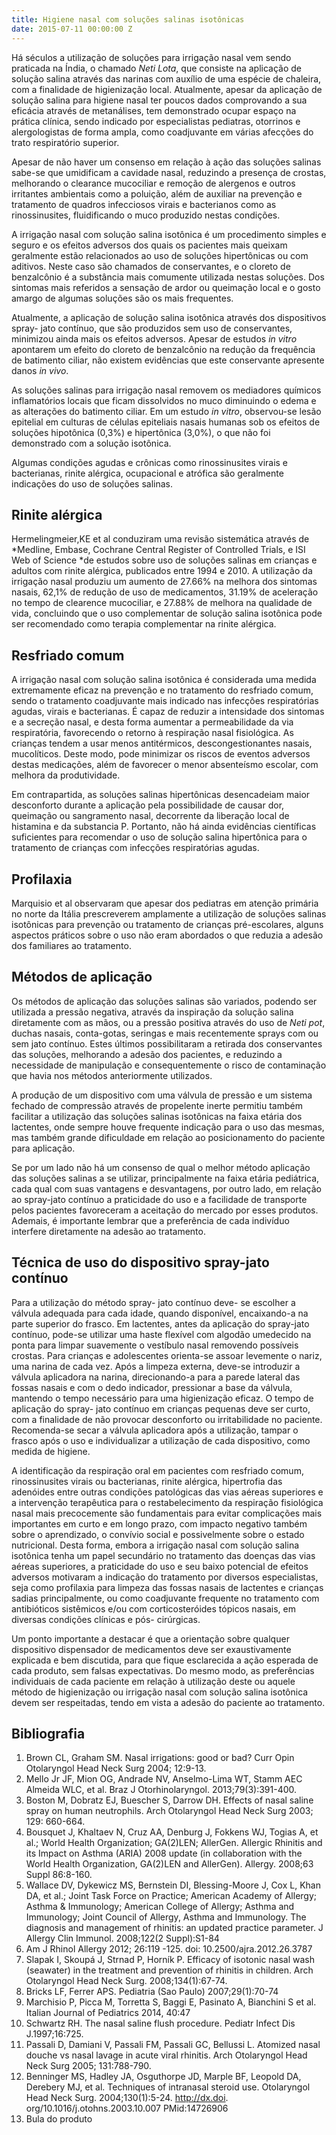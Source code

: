 ```yaml
---
title: Higiene nasal com soluções salinas isotônicas
date: 2015-07-11 00:00:00 Z
---
```


Há séculos a utilização de soluções para irrigação nasal vem sendo praticada na Índia, o chamado *Neti Lota*, que consiste na aplicação de solução salina através das narinas com auxílio de uma espécie de chaleira, com a finalidade de higienização local. Atualmente, apesar da aplicação de solução salina para higiene nasal ter poucos dados comprovando a sua eficácia através de metanálises, tem demonstrado ocupar espaço na prática clínica, sendo indicado por especialistas pediatras, otorrinos e alergologistas de forma ampla, como coadjuvante em várias afecções do trato respiratório superior.

Apesar de não haver um consenso em relação à ação das soluções salinas sabe-se que umidificam a cavidade nasal, reduzindo a presença de crostas, melhorando o clearance mucociliar e remoção de alergenos e outros irritantes ambientais como a poluição, além de auxiliar na prevenção e tratamento de quadros infecciosos virais e bacterianos como as rinossinusites, fluidificando o muco produzido nestas condições.

A irrigação nasal com solução salina isotônica é um procedimento simples e seguro e os efeitos adversos dos quais os pacientes mais queixam geralmente estão relacionados ao uso de soluções hipertônicas ou com aditivos. Neste caso são chamados de conservantes, e o cloreto de benzalcônio é a substância mais comumente utilizada nestas soluções. Dos sintomas mais referidos a sensação de ardor ou queimação local e o gosto amargo de algumas soluções são os mais frequentes.

Atualmente, a aplicação de solução salina isotônica através dos dispositivos spray- jato contínuo, que são produzidos sem uso de conservantes, minimizou ainda mais os efeitos adversos. Apesar de estudos *in vitro* apontarem um efeito do cloreto de benzalcônio na redução da frequência de batimento ciliar, não existem evidências que este conservante apresente danos *in vivo*.

As soluções salinas para irrigação nasal removem os mediadores químicos in­flamatórios locais que ficam dissolvidos no muco diminuindo o edema e as alterações do batimento ciliar. Em um estudo *in vitro*, observou-se lesão epitelial em culturas de células epiteliais nasais humanas sob os efeitos de soluções hipotônica (0,3%) e hipertônica (3,0%), o que não foi demonstrado com a solução isotônica. 

Algumas condições agudas e crônicas como rinossinusites virais e bacterianas, rinite alérgica, ocupacional e atrófica são geralmente indicações do uso de soluções salinas.

## Rinite alérgica

Hermelingmeier,KE et al conduziram uma revisão sistemática através de *Medline, Embase, Cochrane Central Register of Controlled Trials, e ISI Web of Science *de estudos sobre uso de soluções salinas em crianças e adultos com rinite alérgica, publicados entre 1994 e 2010. A utilização da irrigação nasal produziu um aumento de 27.66% na melhora dos sintomas nasais, 62,1% de redução de uso de medicamentos, 31.19% de aceleração no tempo de clearence mucociliar, e 27.88% de melhora na qualidade de vida, concluindo que o uso complementar de solução salina isotônica pode ser recomendado como terapia complementar na rinite alérgica.

## Resfriado comum

A irrigação nasal com solução salina isotônica é considerada uma medida extremamente eficaz na prevenção e no tratamento do resfriado comum, sendo o tratamento coadjuvante mais indicado nas infecções respiratórias agudas, virais e bacterianas. É capaz de reduzir a intensidade dos sintomas e a secreção nasal, e desta forma aumentar a permeabilidade da via respiratória, favorecendo o retorno à respiração nasal fisiológica. As crianças tendem a usar menos antitérmicos, descongestionantes nasais, mucolíticos. Deste modo, pode minimizar os riscos de eventos adversos destas medicações, além de favorecer o menor absenteísmo escolar, com melhora da produtividade.

Em contrapartida, as soluções salinas hipertônicas desencadeiam maior desconforto durante a aplicação pela possibilidade de causar dor, queimação ou sangramento nasal, decorrente da liberação local de histamina e da substancia P. Portanto, não há ainda evidências científicas suficientes para recomendar o uso de solução salina hipertônica para o tratamento de crianças com infecções respiratórias agudas.

## Profilaxia

Marquisio et al observaram que apesar dos pediatras em atenção primária no norte da Itália prescreverem amplamente a utilização de soluções salinas isotônicas para prevenção ou tratamento de crianças pré-escolares, alguns aspectos práticos sobre o uso não eram abordados o que reduzia a adesão dos familiares ao tratamento.

## Métodos de aplicação

Os métodos de aplicação das soluções salinas são variados, podendo ser utilizada a pressão negativa, através da inspiração da solução salina diretamente com as mãos, ou a pressão positiva através do uso de *Neti pot*, duchas nasais, conta-gotas, seringas e mais recentemente sprays com ou sem jato contínuo. Estes últimos possibilitaram a retirada dos conservantes das soluções, melhorando a adesão dos pacientes, e reduzindo a necessidade de manipulação e consequentemente o risco de contaminação que havia nos métodos anteriormente utilizados.

A produção de um dispositivo com uma válvula de pressão e um sistema fechado de compressão através de propelente inerte permitiu também facilitar a utilização das soluções salinas isotônicas na faixa etária dos lactentes, onde sempre houve frequente indicação para o uso das mesmas, mas também grande dificuldade em relação ao posicionamento do paciente para aplicação. 

Se por um lado não há um consenso de qual o melhor método aplicação das soluções salinas a se utilizar, principalmente na faixa etária pediátrica, cada qual com suas vantagens e desvantagens, por outro lado, em relação ao spray-jato contínuo a praticidade do uso e a facilidade de transporte pelos pacientes favoreceram a aceitação do mercado por esses produtos. Ademais, é importante lembrar que a preferência de cada indivíduo interfere diretamente na adesão ao tratamento.

## Técnica de uso do dispositivo spray-jato contínuo

Para a utilização do método spray- jato contínuo deve- se escolher a válvula adequada para cada idade, quando disponível, encaixando-a na parte superior do frasco. Em lactentes, antes da aplicação do spray-jato contínuo, pode-se utilizar uma haste flexível com algodão umedecido na ponta para limpar suavemente o vestíbulo nasal removendo possíveis crostas. Para crianças e adolescentes orienta-se assoar levemente o nariz, uma narina de cada vez. Após a limpeza externa, deve-se introduzir a válvula aplicadora na narina, direcionando-a para a parede lateral das fossas nasais e com o dedo indicador, pressionar a base da válvula, mantendo o tempo necessário para uma higienização eficaz. O tempo de aplicação do spray- jato contínuo em crianças pequenas deve ser curto, com a finalidade de não provocar desconforto ou irritabilidade no paciente. Recomenda-se secar a válvula aplicadora após a utilização, tampar o frasco após o uso e individualizar a utilização de cada dispositivo, como medida de higiene.

A identificação da respiração oral em pacientes com resfriado comum, rinossinusites virais ou bacterianas, rinite alérgica, hipertrofia das adenóides entre outras condições patológicas das vias aéreas superiores e a intervenção terapêutica para o restabelecimento da respiração fisiológica nasal mais precocemente são fundamentais para evitar complicações mais importantes em curto e em longo prazo, com impacto negativo também sobre o aprendizado, o convívio social e possivelmente sobre o estado nutricional. Desta forma, embora a irrigação nasal com solução salina isotônica tenha um papel secundário no tratamento das doenças das vias aéreas superiores, a praticidade do uso e seu baixo potencial de efeitos adversos motivaram a indicação do tratamento por diversos especialistas, seja como profilaxia para limpeza das fossas nasais de lactentes e crianças sadias principalmente, ou como coadjuvante frequente no tratamento com antibióticos sistêmicos e/ou com corticosteróides tópicos nasais, em diversas condições clínicas e pós- cirúrgicas.

Um ponto importante a destacar é que a orientação sobre qualquer dispositivo dispensador de medicamentos deve ser exaustivamente explicada e bem discutida, para que fique esclarecida a ação esperada de cada produto, sem falsas expectativas. Do mesmo modo, as preferências individuais de cada paciente em relação à utilização deste ou aquele método de higienização ou irrigação nasal com solução salina isotônica devem ser respeitadas, tendo em vista a adesão do paciente ao tratamento.

## Bibliografia

1. Brown CL, Graham SM. Nasal irrigations: good or bad? Curr Opin Otolaryngol Head Neck Surg 2004; 12:9-13.
2. Mello Jr JF, Mion OG, Andrade NV, Anselmo-Lima WT, Stamm AEC Almeida WLC, et al. Braz J Otorhinolaryngol. 2013;79(3):391-400.
3. Boston M, Dobratz EJ, Buescher S, Darrow DH. Effects of nasal saline spray on human neutrophils. Arch Otolaryngol Head Neck Surg 2003; 129: 660-664.
4. Bousquet J, Khaltaev N, Cruz AA, Denburg J, Fokkens WJ, Togias A, et al.; World Health Organization; GA(2)LEN; AllerGen. Allergic Rhinitis and its Impact on Asthma (ARIA) 2008 update (in collabora­tion with the World Health Organization, GA(2)LEN and AllerGen). Allergy. 2008;63 Suppl 86:8-160.
5. Wallace DV, Dykewicz MS, Bernstein DI, Blessing-Moore J, Cox L, Khan DA, et al.; Joint Task Force on Practice; American Academy of Allergy; Asthma & Immunology; American College of Allergy; Asthma and Immunology; Joint Council of Allergy, Asthma and Immunology. The diagnosis and management of rhinitis: an updated practice parameter. J Allergy Clin Immunol. 2008;122(2 Suppl):S1-84
6. Am J Rhinol Allergy 2012; 26:119 -125. doi: 10.2500/ajra.2012.26.3787
7. Slapak I, Skoupá J, Strnad P, Horník P. Efficacy of isotonic nasal wash (seawater) in the treatment and prevention of rhinitis in children. Arch Otolaryngol Head Neck Surg. 2008;134(1):67-74.
8. Bricks LF, Ferrer APS. Pediatria (Sao Paulo) 2007;29(1):70-74
9. Marchisio P, Picca M, Torretta S, Baggi E, Pasinato A, Bianchini S et al. Italian Journal of Pediatrics 2014, 40:47
10. Schwartz RH. The nasal saline flush procedure. Pediatr Infect Dis J.1997;16:725.
11. Passali D, Damiani V, Passali FM, Passali GC, Bellussi L. Atomized nasal douche vs nasal lavage in acute viral rhinitis. Arch Otolaryngol Head Neck Surg 2005; 131:788-790.
12. Benninger MS, Hadley JA, Osguthorpe JD, Marple BF, Leopold DA, Derebery MJ, et al. Techniques of intranasal steroid use. Otolaryngol Head Neck Surg. 2004;130(1):5-24. http://dx.doi. org/10.1016/j.otohns.2003.10.007 PMid:14726906
13. Bula do produto